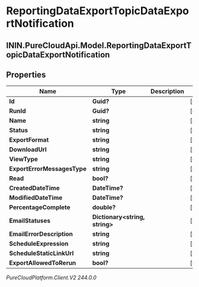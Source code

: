 # ReportingDataExportTopicDataExportNotification

## ININ.PureCloudApi.Model.ReportingDataExportTopicDataExportNotification

## Properties

|Name | Type | Description | Notes|
|------------ | ------------- | ------------- | -------------|
| **Id** | **Guid?** |  | [optional] |
| **RunId** | **Guid?** |  | [optional] |
| **Name** | **string** |  | [optional] |
| **Status** | **string** |  | [optional] |
| **ExportFormat** | **string** |  | [optional] |
| **DownloadUrl** | **string** |  | [optional] |
| **ViewType** | **string** |  | [optional] |
| **ExportErrorMessagesType** | **string** |  | [optional] |
| **Read** | **bool?** |  | [optional] |
| **CreatedDateTime** | **DateTime?** |  | [optional] |
| **ModifiedDateTime** | **DateTime?** |  | [optional] |
| **PercentageComplete** | **double?** |  | [optional] |
| **EmailStatuses** | **Dictionary&lt;string, string&gt;** |  | [optional] |
| **EmailErrorDescription** | **string** |  | [optional] |
| **ScheduleExpression** | **string** |  | [optional] |
| **ScheduleStaticLinkUrl** | **string** |  | [optional] |
| **ExportAllowedToRerun** | **bool?** |  | [optional] |



_PureCloudPlatform.Client.V2 244.0.0_
